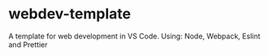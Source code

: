 # webdev-template
A template for web development in VS Code. Using: Node, Webpack, Eslint and Prettier
